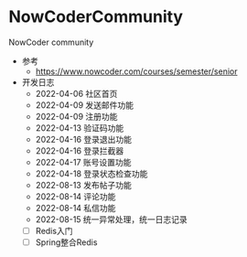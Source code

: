 # NowCoderCommunity
NowCoder community
- 参考
  - https://www.nowcoder.com/courses/semester/senior
- 开发日志
  - 2022-04-06 社区首页
  - 2022-04-09 发送邮件功能
  - 2022-04-09 注册功能
  - 2022-04-13 验证码功能
  - 2022-04-16 登录退出功能
  - 2022-04-16 登录拦截器
  - 2022-04-17 账号设置功能
  - 2022-04-18 登录状态检查功能
  - 2022-08-13 发布帖子功能
  - 2022-08-14 评论功能
  - 2022-08-14 私信功能
  - 2022-08-15 统一异常处理，统一日志记录
  - [ ] Redis入门
  - [ ] Spring整合Redis